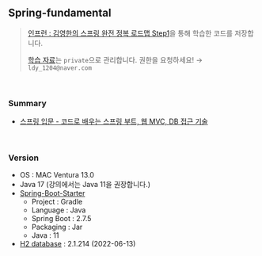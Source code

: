 ## Spring-fundamental

> [인프런 : 김영한의 스프링 완전 정복 로드맵 Step1](https://www.inflearn.com/course/%EC%8A%A4%ED%94%84%EB%A7%81-%EC%9E%85%EB%AC%B8-%EC%8A%A4%ED%94%84%EB%A7%81%EB%B6%80%ED%8A%B8)을 통해 학습한 코드를 저장합니다.
>
> [학습 자료](https://github.com/2dongyeop/inflean-spring-data)는 `private`으로 관리합니다. 권한을 요청하세요! → `ldy_1204@naver.com`

<br/>

### Summary
- [스프링 입문 - 코드로 배우는 스프링 부트, 웹 MVC, DB 접근 기술](https://leedongyeop.notion.site/MVC-DB-ed19383f4c8f44fc9e2a10cb401cef8b)

<br/>

### Version
- OS : MAC Ventura 13.0
- Java 17 (강의에서는 Java 11을 권장합니다.)
- [Spring-Boot-Starter](https://start.spring.io/)
    - Project : Gradle
    - Language : Java
    - Spring Boot : 2.7.5
    - Packaging : Jar
    - Java : 11
- [H2 database](https://www.h2database.com/html/main.html) : 2.1.214 (2022-06-13)